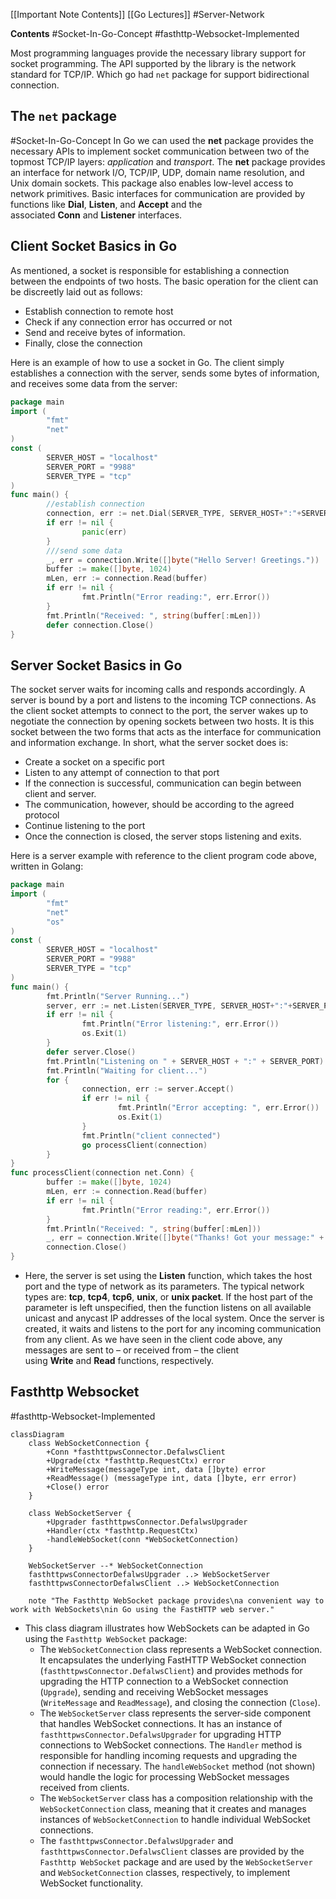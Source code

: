 [[Important Note Contents]] [[Go Lectures]] #Server-Network 

**Contents**
#Socket-In-Go-Concept
#fasthttp-Websocket-Implemented

Most programming languages provide the necessary library support for socket programming. The API supported by the library is the network standard for TCP/IP. Which go had `net` package for support bidirectional connection.

## The `net` package 
#Socket-In-Go-Concept
In Go we can used the **net** package provides the necessary APIs to implement socket communication between two of the topmost TCP/IP layers: _application_ and _transport_. The **net** package provides an interface for network I/O, TCP/IP, UDP, domain name resolution, and Unix domain sockets. This package also enables low-level access to network primitives. Basic interfaces for communication are provided by functions like **Dial**, **Listen**, and **Accept** and the associated **Conn** and **Listener** interfaces. 

## Client Socket Basics in Go

As mentioned, a socket is responsible for establishing a connection between the endpoints of two hosts. The basic operation for the client can be discreetly laid out as follows:

- Establish connection to remote host
- Check if any connection error has occurred or not
- Send and receive bytes of information.
- Finally, close the connection

Here is an example of how to use a socket in Go. The client simply establishes a connection with the server, sends some bytes of information, and receives some data from the server:

```go
package main
import (
        "fmt"
        "net"
)
const (
        SERVER_HOST = "localhost"
        SERVER_PORT = "9988"
        SERVER_TYPE = "tcp"
)
func main() {
        //establish connection
        connection, err := net.Dial(SERVER_TYPE, SERVER_HOST+":"+SERVER_PORT)
        if err != nil {
                panic(err)
        }
        ///send some data
        _, err = connection.Write([]byte("Hello Server! Greetings."))
        buffer := make([]byte, 1024)
        mLen, err := connection.Read(buffer)
        if err != nil {
                fmt.Println("Error reading:", err.Error())
        }
        fmt.Println("Received: ", string(buffer[:mLen]))
        defer connection.Close()
}
```


## Server Socket Basics in Go

The socket server waits for incoming calls and responds accordingly. A server is bound by a port and listens to the incoming TCP connections. As the client socket attempts to connect to the port, the server wakes up to negotiate the connection by opening sockets between two hosts. It is this socket between the two forms that acts as the interface for communication and information exchange. In short, what the server socket does is:

- Create a socket on a specific port
- Listen to any attempt of connection to that port
- If the connection is successful, communication can begin between client and server.
- The communication, however, should be according to the agreed protocol
- Continue listening to the port
- Once the connection is closed, the server stops listening and exits.

Here is a server example with reference to the client program code above, written in Golang:
```go
package main
import (
        "fmt"
        "net"
        "os"
)
const (
        SERVER_HOST = "localhost"
        SERVER_PORT = "9988"
        SERVER_TYPE = "tcp"
)
func main() {
        fmt.Println("Server Running...")
        server, err := net.Listen(SERVER_TYPE, SERVER_HOST+":"+SERVER_PORT)
        if err != nil {
                fmt.Println("Error listening:", err.Error())
                os.Exit(1)
        }
        defer server.Close()
        fmt.Println("Listening on " + SERVER_HOST + ":" + SERVER_PORT)
        fmt.Println("Waiting for client...")
        for {
                connection, err := server.Accept()
                if err != nil {
                        fmt.Println("Error accepting: ", err.Error())
                        os.Exit(1)
                }
                fmt.Println("client connected")
                go processClient(connection)
        }
}
func processClient(connection net.Conn) {
        buffer := make([]byte, 1024)
        mLen, err := connection.Read(buffer)
        if err != nil {
                fmt.Println("Error reading:", err.Error())
        }
        fmt.Println("Received: ", string(buffer[:mLen]))
        _, err = connection.Write([]byte("Thanks! Got your message:" + string(buffer[:mLen])))
        connection.Close()
}
```
- Here, the server is set using the **Listen** function, which takes the host port and the type of network as its parameters. The typical network types are: **tcp**, **tcp4**, **tcp6**, **unix**, or **unix packet**. If the host part of the parameter is left unspecified, then the function listens on all available unicast and anycast IP addresses of the local system. Once the server is created, it waits and listens to the port for any incoming communication from any client. As we have seen in the client code above, any messages are sent to – or received from – the client using **Write** and **Read** functions, respectively.
## Fasthttp Websocket
#fasthttp-Websocket-Implemented 

```merm
classDiagram
    class WebSocketConnection {
        +Conn *fasthttpwsConnector.DefalwsClient
        +Upgrade(ctx *fasthttp.RequestCtx) error
        +WriteMessage(messageType int, data []byte) error
        +ReadMessage() (messageType int, data []byte, err error)
        +Close() error
    }

    class WebSocketServer {
        +Upgrader fasthttpwsConnector.DefalwsUpgrader
        +Handler(ctx *fasthttp.RequestCtx)
        -handleWebSocket(conn *WebSocketConnection)
    }

    WebSocketServer --* WebSocketConnection
    fasthttpwsConnectorDefalwsUpgrader ..> WebSocketServer
    fasthttpwsConnectorDefalwsClient ..> WebSocketConnection

    note "The Fasthttp WebSocket package provides\na convenient way to work with WebSockets\nin Go using the FastHTTP web server."
```
- This class diagram illustrates how WebSockets can be adapted in Go using the `Fasthttp WebSocket` package:
	- The `WebSocketConnection` class represents a WebSocket connection. It encapsulates the underlying FastHTTP WebSocket connection (`fasthttpwsConnector.DefalwsClient`) and provides methods for upgrading the HTTP connection to a WebSocket connection (`Upgrade`), sending and receiving WebSocket messages (`WriteMessage` and `ReadMessage`), and closing the connection (`Close`).
	- The `WebSocketServer` class represents the server-side component that handles WebSocket connections. It has an instance of `fasthttpwsConnector.DefalwsUpgrader` for upgrading HTTP connections to WebSocket connections. The `Handler` method is responsible for handling incoming requests and upgrading the connection if necessary. The `handleWebSocket` method (not shown) would handle the logic for processing WebSocket messages received from clients.
	- The `WebSocketServer` class has a composition relationship with the `WebSocketConnection` class, meaning that it creates and manages instances of `WebSocketConnection` to handle individual WebSocket connections.
	- The `fasthttpwsConnector.DefalwsUpgrader` and `fasthttpwsConnector.DefalwsClient` classes are provided by the `Fasthttp WebSocket` package and are used by the `WebSocketServer` and `WebSocketConnection` classes, respectively, to implement WebSocket functionality.